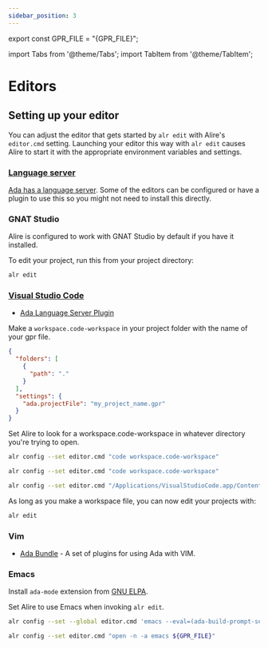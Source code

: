 ```yaml
---
sidebar_position: 3
---
```

export const GPR_FILE = "{GPR_FILE}";

import Tabs from '@theme/Tabs';
import TabItem from '@theme/TabItem';

# Editors

## Setting up your editor

You can adjust the editor that gets started by `alr edit` with Alire's
`editor.cmd` setting. Launching your editor this way with `alr edit`
causes Alire to start it with the appropriate environment variables and
settings.

### [Language server](https://github.com/AdaCore/ada_language_server)

[Ada has a language server](https://github.com/AdaCore/ada_language_server).
Some of the editors can be configured or have a plugin to use this so you might
not need to install this directly.

### GNAT Studio

Alire is configured to work with GNAT Studio by default if you have it
installed.

To edit your project, run this from your project directory:

```bash
alr edit
```

### [Visual Studio Code](https://code.visualstudio.com)

- [Ada Language Server Plugin](https://marketplace.visualstudio.com/items?itemName=AdaCore.ada)

Make a `workspace.code-workspace` in your project folder with the name of your gpr file.

```json
{
  "folders": [
    {
      "path": "."
    }
  ],
  "settings": {
    "ada.projectFile": "my_project_name.gpr"
  }
}
```

Set Alire to look for a workspace.code-workspace in whatever directory you're
trying to open.

<Tabs groupId="operating-systems">
  <TabItem value="win" label="Windows">

```bash
alr config --set editor.cmd "code workspace.code-workspace"
```
  </TabItem>
 <TabItem value="linux" label="Linux">

```bash
alr config --set editor.cmd "code workspace.code-workspace"
```
  </TabItem>
  <TabItem value="mac" label="macOS">

```bash
alr config --set editor.cmd "/Applications/VisualStudioCode.app/Contents/Resources/app/bin/code workspace.code-workspace"
```
  </TabItem>
</Tabs>

As long as you make a workspace file, you can now edit your projects with:

```bash
alr edit
```

### Vim

- [Ada Bundle](https://github.com/krischik/vim-ada) - A set of plugins for
  using Ada with VIM.

### Emacs

Install `ada-mode` extension from [GNU ELPA](https://elpa.gnu.org/packages/ada-mode.html).

Set Alire to use Emacs when invoking `alr edit`.

<Tabs groupId="operating-systems">
  <TabItem value="linux" label="Linux">

```bash
alr config --set --global editor.cmd 'emacs --eval=(ada-build-prompt-select-prj-file"${GPR_FILE}) ${GPR_FILE}'
```
  </TabItem>
  <TabItem value="mac" label="macOS">

```bash
alr config --set editor.cmd "open -n -a emacs ${GPR_FILE}"
```
  </TabItem>
</Tabs>
